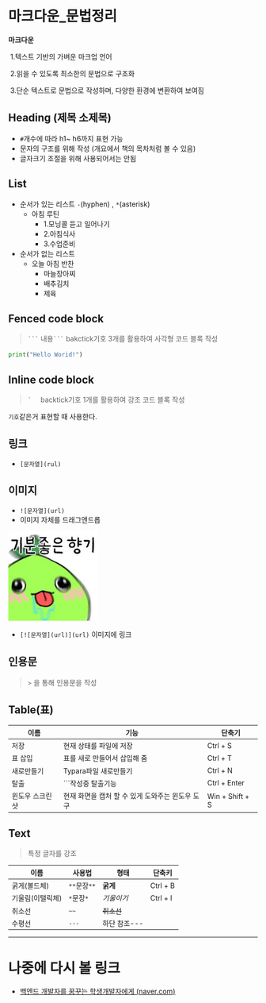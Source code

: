 # 마크다운_문법정리



**마크다운**

​	1.텍스트 기반의 가벼운 마크업 언어

​	2.읽을 수 있도록 최소한의 문법으로 구조화

​	3.단순 텍스트로 문법으로 작성하며, 다양한 환경에 변환하여 보여짐



## Heading (제목 소제목)

- `#`개수에 따라 h1~ h6까지 표현 가능
- 문자의 구조를 위해 작성 (개요에서 책의 목차처럼 볼 수 있음)
- 글자크기 조절을 위해 사용되어서는 안됨



## List

* 순서가 있는 리스트 `-`(hyphen) , `*`(asterisk)
  * 아침 루틴
    * 1.모닝콜 듣고 일어나기
    * 2.아침식사
    * 3.수업준비
* 순서가 없는 리스트
  * 오늘 아침 반찬
    * 마늘장아찌
    * 배추김치
    * 제육



## Fenced code block

> ` ``` ` 내용` ``` `  bakctick기호 3개를 활용하여 사각형 코드 블록 작성

```python
print("Hello Worid!")
```



## Inline code block

> `` `   ``  backtick기호 1개를 활용하여 강조 코드 블록 작성

`기호`같은거 표현할 때 사용한다.



## 링크

- `[문자열](rul)`



## 이미지

- `![문자열](url)` 
- 이미지 자체를 드래그앤드롭

<img src="마크다운_문법정리.assets/기분좋은 향기.jpg" alt="기분좋은 향기" style="zoom:80%;" />

- `[![문자열](url)](url)` 이미지에 링크

## 인용문

> `>` 을 통해 인용문을 작성



## Table(표)

| 이름            | 기능                                             | 단축기          |
| --------------- | ------------------------------------------------ | --------------- |
| 저장            | 현재 상태를 파일에 저장                          | Ctrl + S        |
| 표 삽입         | 표를 새로 만들어서 삽입해 줌                     | Ctrl + T        |
| 새로만들기      | Typara파일 새로만들기                            | Ctrl + N        |
| 탈출            | ```작성중 탈출기능                               | Ctrl + Enter    |
| 윈도우 스크린샷 | 현재 화면을 캡처 할 수 있게 도와주는 윈도우 도구 | Win + Shift + S |



## Text

> 특정 글자를 강조

| 이름             | 사용법       | 형태         | 단축키   |
| ---------------- | ------------ | ------------ | -------- |
| 굵게(볼드체)     | `**`문장`**` | **굵게**     | Ctrl + B |
| 기울림(이탤릭체) | `*`문장`*`   | *기울이기*   | Ctrl + I |
| 취소선           | `~~`         | ~~취소선~~   |          |
| 수평선           | `---`        | 하단 참조--- |          |

---





# 나중에 다시 볼 링크

- [백엔드 개발자를 꿈꾸는 학생개발자에게 (naver.com)](https://d2.naver.com/news/3435170)


